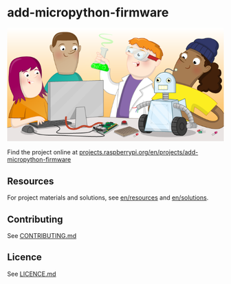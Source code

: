 # add-micropython-firmware

![add-micropython-firmware](banner.png)

Find the project online at [projects.raspberrypi.org/en/projects/add-micropython-firmware](https://projects.raspberrypi.org/en/projects/add-micropython-firmware)

## Resources
For project materials and solutions, see [en/resources](https://github.com/raspberrypilearning/add-micropython-firmware/tree/master/en/resources) and [en/solutions](https://github.com/raspberrypilearning/add-micropython-firmware/tree/master/en/solutions).

## Contributing
See [CONTRIBUTING.md](CONTRIBUTING.md)

## Licence
 See [LICENCE.md](LICENCE.md)